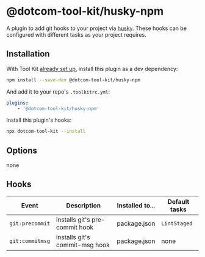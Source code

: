 # @dotcom-tool-kit/husky-npm

A plugin to add git hooks to your project via [husky](https://typicode.github.io/husky/#/). These hooks can be configured with different tasks as your project requires.

## Installation

With Tool Kit [already set up](https://github.com/financial-times/dotcom-tool-kit#installing-and-using-tool-kit), install this plugin as a dev dependency:

```sh
npm install --save-dev @dotcom-tool-kit/husky-npm
```

And add it to your repo's `.toolkitrc.yml`:

```yaml
plugins:
    - '@dotcom-tool-kit/husky-npm'
```

Install this plugin's hooks:

```sh
npx dotcom-tool-kit --install
```

## Options

none

## Hooks

| Event | Description | Installed to...| Default tasks |
|-|-|-|-|
| `git:precommit` | installs git's pre-commit hook | package.json  | `LintStaged` |
| `git:commitmsg` | installs git's commit-msg hook | package.json  | none |
